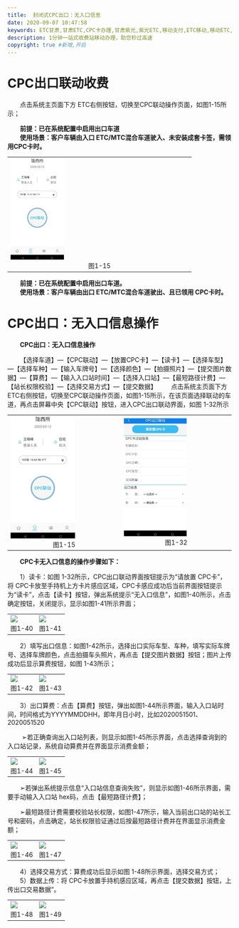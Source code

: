 ```yaml
---
title:  封闭式CPC出口：无入口信息
date: 2020-09-07 10:47:58
keywords: ETC甘肃,甘肃ETC,CPC卡办理,甘肃紫光,紫光ETC,移动支付,ETC移动,移动ETC,ETC办理，ETC手持终端,甘肃ETC办理,甘肃ETC发行,移动发行终端,手持便携式收费系统
description: 1分钟一站式收费站移动办理，助您秒过高速
copyright: true #新增,开启
---
```


# CPC出口联动收费
&emsp;&emsp;点击系统主页面下方 ETC右侧按钮，切换至CPC联动操作页面，如图1-15所示；
<div style="font-weight:bold;">&emsp;&emsp;前提：已在系统配置中启用出口车道</div>
<div style="font-weight:bold;">&emsp;&emsp;使用场景：客户车辆由入口 ETC/MTC混合车道驶入、未安装成套卡签，需领用CPC卡时。</div>
<table>
  <td><img src="/pub-images/laneCpc-1.jpg"  width="30%" /><div style="text-align:center;">图1-15</div></td>
   </table>
   
      
  <div style="font-weight:bold;">&emsp;&emsp;前提：已在系统配置中启用出口车道。</div>
  <div style="font-weight:bold;">&emsp;&emsp;使用场景：客户车辆由出口 ETC/MTC混合车道驶出、且已领用  CPC卡时。</div>
   
   # CPC出口：无入口信息操作
   <div style="font-weight:bold;">&emsp;&emsp;CPC出口：无入口信息操作</div>
   
   &emsp;&emsp;【选择车道】—【CPC联动】—【放置CPC卡】—【读卡】—【选择车型】—【选择车种】—【输入车牌号】—【选择颜色】—【拍摄照片】—【提交图片数据】—【算费】—【输入入口站时间】—【选择入口站】—【最短路径计费】—【站长权限校验】—【选择交易方式】—【提交数据】
   &emsp;&emsp;点击系统主页面下方 ETC右侧按钮，切换至CPC联动操作页面，如图1-15所示，在该页面选择联动的车道，再点击屏幕中央【CPC联动】按钮，进入CPC出口联动界面，如图 1-32所示
   
   <table>
           <td><img src="/pub-images/laneCpcExitPassengerCar-1.jpg"  width="60%" /><div style="text-align:center;">图1-15</div></td>
            <td><img src="/pub-images/laneCpcExitPassengerCar-2.jpg"  width="60%" /><div style="text-align:center;">图1-32</div></td>
          </table>
   <div style="font-weight:bold;">&emsp;&emsp;CPC卡无入口信息的操作步骤如下：</div>
   
  &emsp;&emsp;1）读卡：如图 1-32所示，CPC出口联动界面按钮提示为“请放置 CPC卡”，将 CPC卡放至手持机上方卡片感应区域，CPC卡感应成功后当前界面按钮提示为“读卡”，点击【读卡】按钮，弹出系统提示“无入口信息”，如图1-40所示，点击确定按钮，关闭提示，显示如图1-41所示界面；
<table>
           <td><img src="/pub-images/laneNoEntryInformation-1.jpg"  width="60%" /><div style="text-align:center;">图1-40</div></td>
            <td><img src="/pub-images/laneNoEntryInformation-2.jpg"  width="60%" /><div style="text-align:center;">图1-41</div></td>
          </table>
  &emsp;&emsp;2）填写出口信息：如图1-42所示，选择出口实际车型、车种，填写实际车牌号、选择车牌颜色，点击拍摄车头照片，再点击【提交图片数据】按钮；图片上传成功后显示算费按钮，如图 1-43所示；
<table>
           <td><img src="/pub-images/laneNoEntryInformation-3.jpg"  width="60%" /><div style="text-align:center;">图1-42</div></td>
            <td><img src="/pub-images/laneNoEntryInformation-4.jpg"  width="60%" /><div style="text-align:center;">图1-43</div></td>
          </table>
  &emsp;&emsp;3）出口算费：点击【算费】按钮，弹出如图1-44所示界面，输入入口站时间，时间格式为YYYYMMDDHH，即年月日小时，比如2020051501、2020051520
 
  &emsp;&emsp; ➢若正确查询出入口站列表，则显示如图1-45所示界面，点击选择查询到的入口站记录，系统自动算费并在界面显示消费金额；
<table>
           <td><img src="/pub-images/laneNoEntryInformation-5.jpg"  width="60%" /><div style="text-align:center;">图1-44</div></td>
            <td><img src="/pub-images/laneNoEntryInformation-6.jpg"  width="60%" /><div style="text-align:center;">图1-45</div></td>
          </table>
  &emsp;&emsp;➢若弹出系统提示信息“入口站信息查询失败”，则显示如图1-46所示界面，需要手动输入入口站 hex码，点击【最短路径计费】；

  &emsp;&emsp;➢最短路径计费需要校验站长权限，如图1-47所示，输入当前出口站的站长工号和密码，点击确定，站长权限验证通过后按最短路径计费并在界面显示消费金额；
<table>
           <td><img src="/pub-images/laneNoEntryInformation-7.jpg"  width="60%" /><div style="text-align:center;">图1-46</div></td>
            <td><img src="/pub-images/laneNoEntryInformation-8.jpg"  width="60%" /><div style="text-align:center;">图1-47</div></td>
          </table>
          
 &emsp;&emsp;4）选择交易方式：算费成功后显示如图 1-48所示界面，选择交易方式；
  &emsp;&emsp;5）数据上传：将 CPC卡放置手持机感应区域，再点击【提交数据】按钮，上传出口交易数据”。
<table>
           <td><img src="/pub-images/laneNoEntryInformation-9.jpg"  width="60%" /><div style="text-align:center;">图1-48</div></td>
            <td><img src="/pub-images/laneNoEntryInformation-10.jpg"  width="60%" /><div style="text-align:center;">图1-49</div></td>
          </table>
   

